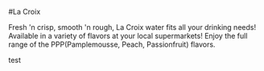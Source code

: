 #La Croix

Fresh 'n crisp, smooth 'n rough, La Croix water fits all your drinking needs!
Available in a variety of flavors at your local supermarkets!
Enjoy the full range of the PPP(Pamplemousse, Peach, Passionfruit) flavors.

test 
